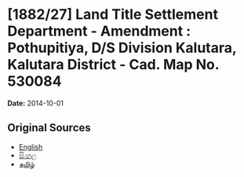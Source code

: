 # [1882/27] Land Title Settlement Department - Amendment : Pothupitiya, D/S Division Kalutara, Kalutara District - Cad. Map No. 530084

**Date:** 2014-10-01

## Original Sources

- [English](https://documents.gov.lk/view/extra-gazettes/2014/10/1882-27_E.pdf)
- [සිංහල](https://documents.gov.lk/view/extra-gazettes/2014/10/1882-27_S.pdf)
- [தமிழ்](https://documents.gov.lk/view/extra-gazettes/2014/10/1882-27_T.pdf)
